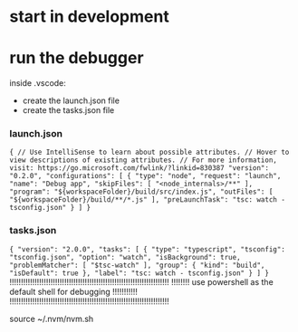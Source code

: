 # start in development

# run the debugger
inside .vscode:
- create the launch.json file 
- create the tasks.json file

### launch.json
`
{
    // Use IntelliSense to learn about possible attributes.
    // Hover to view descriptions of existing attributes.
    // For more information, visit: https://go.microsoft.com/fwlink/?linkid=830387
    "version": "0.2.0",
    "configurations": [
        {
            "type": "node",
            "request": "launch",
            "name": "Debug app",
            "skipFiles": [
                "<node_internals>/**"
            ],
            "program": "${workspaceFolder}/build/src/index.js",
            "outFiles": [
                "${workspaceFolder}/build/**/*.js"
            ],
            "preLaunchTask": "tsc: watch - tsconfig.json"
        }
    ]
}
`

### tasks.json
`
{
	"version": "2.0.0",
	"tasks": [
		{
			"type": "typescript",
			"tsconfig": "tsconfig.json",
			"option": "watch",
			"isBackground": true,
			"problemMatcher": [
				"$tsc-watch"
			],
			"group": {
				"kind": "build",
				"isDefault": true
			},
			"label": "tsc: watch - tsconfig.json"
		}
	]
}
`
!!!!!!!!!!!!!!!!!!!!!!!!!!!!!!!!!!!!!!!!!!!!!!!!!!!!!!!!!!!!!!!!!!!!!!
!!!!!!!! use powershell as the default shell for debugging !!!!!!!!!!!
!!!!!!!!!!!!!!!!!!!!!!!!!!!!!!!!!!!!!!!!!!!!!!!!!!!!!!!!!!!!!!!!!!!!!!

source ~/.nvm/nvm.sh
